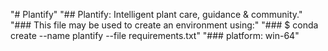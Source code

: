 "# Plantify"
"## Plantify: Intelligent plant care, guidance & community."
"### This file may be used to create an environment using:"
"### $ conda create --name plantify --file requirements.txt"
"### platform: win-64"